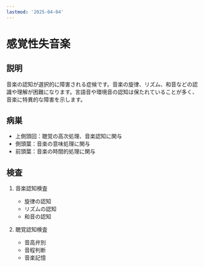 ```yaml
---
lastmod: '2025-04-04'
---
```


# 感覚性失音楽

## 説明

音楽の認知が選択的に障害される症候です。音楽の旋律、リズム、和音などの認識や理解が困難になります。言語音や環境音の認知は保たれていることが多く、音楽に特異的な障害を示します。

## 病巣

- 上側頭回：聴覚の高次処理、音楽認知に関与
- 側頭葉：音楽の意味処理に関与
- 前頭葉：音楽の時間的処理に関与

## 検査

1. 音楽認知検査

   - 旋律の認知
   - リズムの認知
   - 和音の認知

2. 聴覚認知検査
   - 音高弁別
   - 音程判断
   - 音楽記憶
